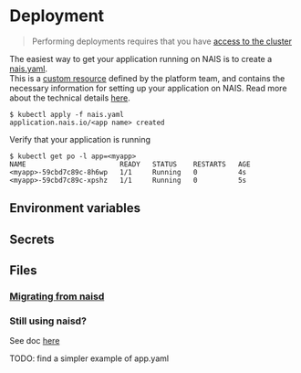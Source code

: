 # Deployment

> Performing deployments requires that you have [access to the cluster](../security/operational_access.md)

The easiest way to get your application running on NAIS is to create a [nais.yaml](https://github.com/nais/naiserator/blob/master/examples/app.yaml).  
This is a [custom resource](https://kubernetes.io/docs/tasks/access-kubernetes-api/custom-resources/custom-resource-definitions/) defined by the platform team, and contains the necessary information for setting up your application on NAIS. Read more about the technical details [here](https://github.com/nais/naiserator).
 
```
$ kubectl apply -f nais.yaml
application.nais.io/<app name> created 
```

Verify that your application is running
```
$ kubectl get po -l app=<myapp>
NAME                       READY   STATUS    RESTARTS   AGE
<myapp>-59cbd7c89c-8h6wp   1/1     Running   0          4s
<myapp>-59cbd7c89c-xpshz   1/1     Running   0          5s
```

## Environment variables

## Secrets

## Files


### [Migrating from naisd](migrating_from_naisd.md)

### Still using naisd?

See doc [here](naisd.md)


TODO: find a simpler example of app.yaml

